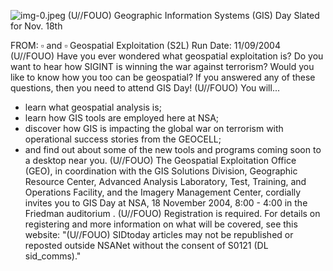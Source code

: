 ![img-0.jpeg](img-0.jpeg)
(U//FOUO) Geographic Information Systems (GIS) Day Slated for Nov. 18th

FROM: $\square$ and $\square$ Geospatial Exploitation (S2L) Run Date: 11/09/2004
(U//FOUO) Have you ever wondered what geospatial exploitation is? Do you want to hear how SIGINT is winning the war against terrorism? Would you like to know how you too can be geospatial? If you answered any of these questions, then you need to attend GIS Day!
(U//FOUO) You will...

- learn what geospatial analysis is;
- learn how GIS tools are employed here at NSA;
- discover how GIS is impacting the global war on terrorism with operational success stories from the GEOCELL;
- and find out about some of the new tools and programs coming soon to a desktop near you.
(U//FOUO) The Geospatial Exploitation Office (GEO), in coordination with the GIS Solutions Division, Geographic Resource Center, Advanced Analysis Laboratory, Test, Training, and Operations Facility, and the Imagery Management Center, cordially invites you to GIS Day at NSA, 18 November 2004, 8:00 - 4:00 in the Friedman auditorium .
(U//FOUO) Registration is required. For details on registering and more information on what will be covered, see this website:
"(U//FOUO) SIDtoday articles may not be republished or reposted outside NSANet without the consent of S0121 (DL sid_comms)."

